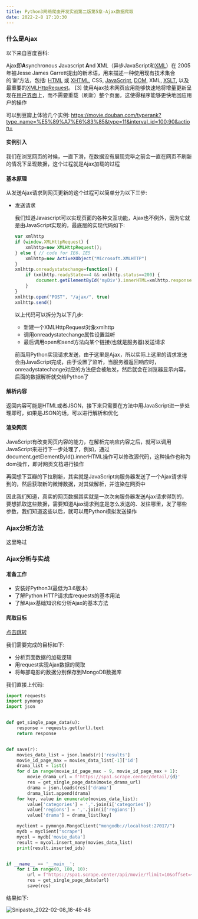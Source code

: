 ```yaml
---
title: Python3网络爬虫开发实战第二版第5章-Ajax数据爬取
date: 2022-2-8 17:10:30
---
```


### 什么是Ajax

以下来自百度百科:

Ajax即**A**synchronous **J**avascript **A**nd **X**ML（异步JavaScript和[XML](https://baike.baidu.com/item/XML/86251)）在 2005年被Jesse James Garrett提出的新术语，用来描述一种使用现有技术集合的‘新’方法，包括: [HTML](https://baike.baidu.com/item/HTML/97049) 或 [XHTML](https://baike.baidu.com/item/XHTML/316621), CSS, [JavaScript](https://baike.baidu.com/item/JavaScript/321142), [DOM](https://baike.baidu.com/item/DOM/50288), XML, [XSLT](https://baike.baidu.com/item/XSLT/1330564), 以及最重要的[XMLHttpRequest](https://baike.baidu.com/item/XMLHttpRequest/6788735)。 [3] 使用Ajax技术网页应用能够快速地将增量更新呈现在[用户界面](https://baike.baidu.com/item/用户界面/6582461)上，而不需要重载（刷新）整个页面，这使得程序能够更快地回应用户的操作

可以到豆瓣上体验几个实例: https://movie.douban.com/typerank?type_name=%E5%89%A7%E6%83%85&type=11&interval_id=100:90&action=

#### 实例引入

我们在浏览网页的时候，一直下滑，在数据没有展现完毕之前会一直在网页不刷新的情况下呈现数据，这个过程就是Ajax加载的过程

#### 基本原理

从发送Ajax请求到网页更新的这个过程可以简单分为以下三步:

+ 发送请求

  我们知道Javascript可以实现页面的各种交互功能，Ajax也不例外，因为它就是由JavaScript实现的，最底层的实现代码如下:

  ```js
  var xmlhttp
  if (window.XMLHttpRequest) {
      xmlhttp=new XMLHttpRequest();
  } else { // code for IE6、IE5
      xmlhttp=new ActiveXObject("Microsoft.XMLHTTP")
  }
  xmlhttp.onreadystatechange=function() {
      if (xmlhttp.readyState==4 && xmlhttp.status==200) {
          document.getElementById('myDiv').innerHTML=xmlhttp.responseText;
      }
  }
  xmlhttp.open("POST", "/ajax/", true)
  xmlhttp.send()
  ```

  以上代码可以拆分为以下几步:

  + 新建一个XMLHttpRequest对象xmlhttp
  + 调用onreadystatechange属性设置监听
  + 最后调用open和send方法向某个链接(也就是服务器)发送请求

  前面用Python实现请求发送，由于这里是Ajax，所以实际上这里的请求发送会由JavaScript完成，由于设置了监听，当服务器返回响应时，onreadystatechange对应的方法便会被触发，然后就会在浏览器显示内容，后面的数据解析就交给Python了

#### 解析内容

返回内容可能是HTML或者JSON，接下来只需要在方法中用JavaScript进一步处理即可，如果是JSON的话，可以进行解析和优化

#### 渲染网页

JavaScript有改变网页内容的能力，在解析完响应内容之后，就可以调用JavaScript来进行下一步处理了，例如，通过document.getElementById().innerHTML操作可以修改源代码，这种操作也称为dom操作，即对网页文档进行操作

再回想下豆瓣的下拉刷新，其实就是JavaScript向服务器发送了一个Ajax请求得到的，然后获取新的微博数据，对其做解析，并渲染在网页中

因此我们知道，真实的网页数据其实就是一次次向服务器发送Ajax请求得到的，要想抓取这些数据，需要知道Ajax请求到底是怎么发送的、发往哪里，发了哪些参数，我们知道这些以后，就可以用Python模拟发送操作

### Ajax分析方法

这里略过

### Ajax分析与实战

#### 准备工作

+ 安装好Python3(最低为3.6版本)
+ 了解Python HTTP请求库requests的基本用法
+ 了解Ajax基础知识和分析Ajax的基本方法

#### 爬取目标

[点击跳转](https://spa1.scrape.center/)

我们需要完成的目标如下:

+ 分析页面数据的加载逻辑
+ 用request实现Ajax数据的爬取
+ 将每部电影的数据分别保存到MongoDB数据库

我们直接上代码:

```python
import requests
import pymongo
import json


def get_single_page_data(u):
    response = requests.get(url).text
    return response


def save(r):
    movies_data_list = json.loads(r)['results']
    movie_id_page_max = movies_data_list[-1]['id']
    drama_list = list()
    for d in range(movie_id_page_max - 9, movie_id_page_max + 1):
        movie_drama_url = f'https://spa1.scrape.center/detail/{d}'
        res = get_single_page_data(movie_drama_url)
        drama = json.loads(res)['drama']
        drama_list.append(drama)
    for key, value in enumerate(movies_data_list):
        value['categories'] = ','.join(i['categories'])
        value['regions'] = ','.join(i['regions'])
        value['drama'] = drama_list[key]

    myclient = pymongo.MongoClient("mongodb://localhost:27017/")
    mydb = myclient["scrape"]
    mycol = mydb['movie_data']
    result = mycol.insert_many(movies_data_list)
    print(result.inserted_ids)


if __name__ == '__main__':
    for i in range(0, 100, 10):
        url = f"https://spa1.scrape.center/api/movie/?limit=10&offset={i}"
        res = get_single_page_data(url)
        save(res)
```

结果如下:

![Snipaste_2022-02-08_18-48-48](https://cdn.jsdelivr.net/gh/stormwasd/image-hosting@master/20220208/Snipaste_2022-02-08_18-48-48.1ohxw6lnjclc.webp)





